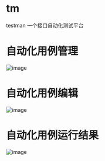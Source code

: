 # tm
testman
一个接口自动化测试平台

# 自动化用例管理
![image](https://github.com/user-attachments/assets/c6cf829e-efdf-4123-96f7-a073dcae8f61)

# 自动化用例编辑
![image](https://github.com/user-attachments/assets/a9e5b15f-3ac1-4daa-9433-564c6dbba8df)

# 自动化用例运行结果
![image](https://github.com/user-attachments/assets/135eef91-eb6f-443a-a57b-f0b06ce00f8e)